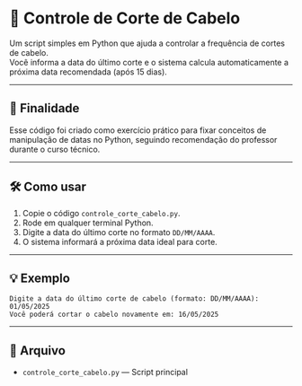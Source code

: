 # 📌 Controle de Corte de Cabelo

Um script simples em Python que ajuda a controlar a frequência de cortes de cabelo.  
Você informa a data do último corte e o sistema calcula automaticamente a próxima data recomendada (após 15 dias).

---

## 🧠 Finalidade

Esse código foi criado como exercício prático para fixar conceitos de manipulação de datas no Python, seguindo recomendação do professor durante o curso técnico.

---

## 🛠️ Como usar

1. Copie o código `controle_corte_cabelo.py`.
2. Rode em qualquer terminal Python.
3. Digite a data do último corte no formato `DD/MM/AAAA`.
4. O sistema informará a próxima data ideal para corte.

---

## 💡 Exemplo

```
Digite a data do último corte de cabelo (formato: DD/MM/AAAA): 01/05/2025  
Você poderá cortar o cabelo novamente em: 16/05/2025
```

---

## 📁 Arquivo

- `controle_corte_cabelo.py` — Script principal
